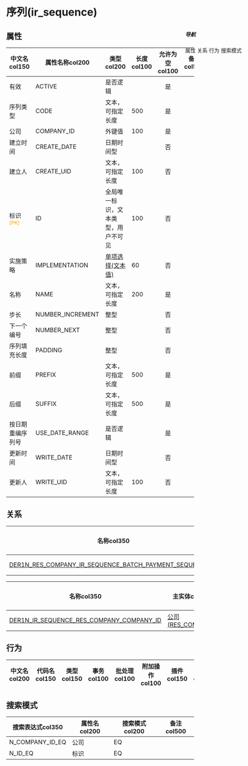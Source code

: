# 序列(ir_sequence)  <!-- {docsify-ignore-all} -->


## 属性
|    中文名col150 | 属性名称col200           | 类型col200     | 长度col100    |允许为空col100    |  备注col500  |
| --------   |------------| -----  | -----  | :----: | -------- |
|有效|ACTIVE|是否逻辑||是||
|序列类型|CODE|文本，可指定长度|500|是||
|公司|COMPANY_ID|外键值|100|是||
|建立时间|CREATE_DATE|日期时间型||否||
|建立人|CREATE_UID|文本，可指定长度|100|否||
|标识<sup class="footnote-symbol"><font color=orange>[PK]</font></sup>|ID|全局唯一标识，文本类型，用户不可见|100|否||
|实施策略|IMPLEMENTATION|[单项选择(文本值)](index/dictionary_index#ir_sequence_implementation "实施策略")|60|否||
|名称|NAME|文本，可指定长度|200|是||
|步长|NUMBER_INCREMENT|整型||否||
|下一个编号|NUMBER_NEXT|整型||否||
|序列填充长度|PADDING|整型||否||
|前缀|PREFIX|文本，可指定长度|500|是||
|后缀|SUFFIX|文本，可指定长度|500|是||
|按日期重编序列号|USE_DATE_RANGE|是否逻辑||是||
|更新时间|WRITE_DATE|日期时间型||否||
|更新人|WRITE_UID|文本，可指定长度|100|否||


## 关系

<el-row>
<el-tabs v-model="show_der">
<el-tab-pane label="主关系" name="major">

| 名称col350     |   从实体col200 | 关系类型col200     |   备注col500  |
| -------- |---------- |------------|----- |
|[DER1N_RES_COMPANY_IR_SEQUENCE_BATCH_PAYMENT_SEQUENCE_ID](der/DER1N_RES_COMPANY_IR_SEQUENCE_BATCH_PAYMENT_SEQUENCE_ID)|[公司(RES_COMPANY)](module/base/res_company)|1:N关系||


</el-tab-pane>
<el-tab-pane label="从关系" name="minor">

|  名称col350   | 主实体col200   | 关系类型col200   |    备注col500  |
| -------- |---------- |-----------|----- |
|[DER1N_IR_SEQUENCE_RES_COMPANY_COMPANY_ID](der/DER1N_IR_SEQUENCE_RES_COMPANY_COMPANY_ID)|[公司(RES_COMPANY)](module/base/res_company)|1:N关系||

</el-tab-pane>
</el-tabs>
</el-row>

## 行为
| 中文名col200    | 代码名col150    | 类型col150    | 事务col100   | 批处理col100   | 附加操作col100  | 插件col150    |  备注col300  |
| -------- |---------- |----------- |:----:|:----:|---------| ----- | ----- |

## 搜索模式
|   搜索表达式col350   |    属性名col200    |    搜索模式col200        |备注col500  |
| -------- |------------|------------|------|
|N_COMPANY_ID_EQ|公司|EQ||
|N_ID_EQ|标识|EQ||

<div style="display: block; overflow: hidden; position: fixed; top: 140px; right: 100px;">

##### 导航
<el-anchor >
<el-anchor-link :href="`#/module/base/ir_sequence?id=属性`">
  属性
</el-anchor-link>
<el-anchor-link :href="`#/module/base/ir_sequence?id=关系`">
  关系
</el-anchor-link>
<el-anchor-link :href="`#/module/base/ir_sequence?id=行为`">
  行为
</el-anchor-link>
<el-anchor-link :href="`#/module/base/ir_sequence?id=搜索模式`">
  搜索模式
</el-anchor-link>
</el-anchor>
</div>

<script>
 const { createApp } = Vue
  createApp({
    data() {
      return {
show_der:'major',


      }
    },
    methods: {
    }
  }).use(ElementPlus).mount('#app')
</script>